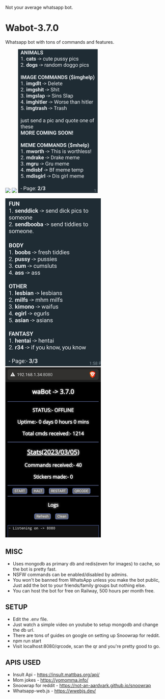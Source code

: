 Not your average whatsapp bot. 

# Wabot-3.7.0
Whatsapp bot with tons of commands and features.

<p float="left">
  <img src="https://github.com/pvnotpv/wabot/blob/main/imgs/1.gif?raw=true" width="250" />
  <img src="https://github.com/pvnotpv/wabot/blob/main/imgs/2.mp4?raw=true" width="250" />
   <img src="https://github.com/pvnotpv/wabot/blob/main/imgs/3.jpg?raw=true" width="250" />
</p>

<p float="left">
  <img src="https://github.com/pvnotpv/wabot/blob/main/imgs/4.jpg?raw=true" width="300" />
   <img src="https://github.com/pvnotpv/wabot/blob/main/imgs/5.jpg?raw=true" width="300" />
</p>

## MISC

- Uses mongodb as primary db and redis(even for images) to cache, so the bot is pretty fast.
- NSFW commands can be enabled/disabled by admins.
- You won't be banned from WhatsApp unless you make the bot public, Just add the bot to your friends/family groups but nothing else.
- You can host the bot for free on Railway, 500 hours per month free. 

## SETUP
- Edit the .env file.
- Just watch a simple video on youtube to setup mongodb and change the db url.
- There are tons of guides on google on setting up Snoowrap for reddit.
- npm run start 
- Visit localhost:8080/qrcode, scan the qr and you're pretty good to go.

## APIS USED

- Insult Api - https://insult.mattbas.org/api/
- Mom jokes - https://yomomma.info/
- Snoowrap for reddit - https://not-an-aardvark.github.io/snoowrap
- Whatsapp-web.js - https://wwebjs.dev/
